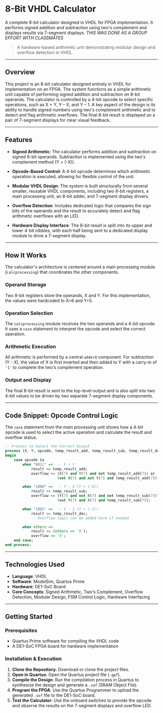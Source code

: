 # 8-Bit VHDL Calculator

A complete 8-bit calculator designed in VHDL for FPGA implementation. It performs signed addition and subtraction using two's complement and displays results via 7-segment displays.
*THIS WAS DONE AS A GROUP EFFORT WITH CLASSMATES*

> A hardware-based arithmetic unit demonstrating modular design and overflow detection in VHDL.

---

## Overview

This project is an 8-bit calculator designed entirely in VHDL for implementation on an FPGA. The system functions as a simple arithmetic unit capable of performing signed addition and subtraction on 8-bit operands. The calculator is controlled by a 4-bit opcode to select specific operations, such as X + Y, Y – X, and Y – 1. A key aspect of the design is its ability to handle signed numbers using two's complement arithmetic and to detect and flag arithmetic overflows. The final 8-bit result is displayed on a pair of 7-segment displays for clear visual feedback.

---

## Features

- **Signed Arithmetic**: The calculator performs addition and subtraction on signed 8-bit operands. Subtraction is implemented using the two's complement method (Y + (-X)).

- **Opcode-Based Control**: A 4-bit opcode determines which arithmetic operation is executed, allowing for flexible control of the unit.

- **Modular VHDL Design**: The system is built structurally from several smaller, reusable VHDL components, including two 8-bit registers, a main processing unit, an 8-bit adder, and 7-segment display drivers.

- **Overflow Detection**: Includes dedicated logic that compares the sign bits of the operands and the result to accurately detect and flag arithmetic overflows with an LED.

- **Hardware Display Interface**: The 8-bit result is split into its upper and lower 4-bit nibbles, with each half being sent to a dedicated display module to drive a 7-segment display.

---

## How It Works

The calculator's architecture is centered around a main processing module (`calcprocessing`) that coordinates the other components.

### Operand Storage

Two 8-bit registers store the operands, X and Y. For this implementation, the values were hardcoded to X=6 and Y=5.

### Operation Selection

The `calcprocessing` module receives the two operands and a 4-bit opcode. It uses a `case` statement to interpret the opcode and select the correct operation.

### Arithmetic Execution

All arithmetic is performed by a central `adder8` component. For subtraction (Y - X), the value of X is first inverted and then added to Y with a carry-in of `'1'` to complete the two's complement operation.

### Output and Display

The final 8-bit result is sent to the top-level output and is also split into two 4-bit values to be driven by two separate 7-segment display components.

---

## Code Snippet: Opcode Control Logic

The `case` statement from the main processing unit shows how a 4-bit opcode is used to select the active operation and calculate the result and overflow status.

```vhdl
-- Process to Select the Correct Output
process (X, Y, opcode, temp_result_add, temp_result_sub, temp_result_dec)
begin
    case opcode is
        when "0011" =>  -- X + Y
            result <= temp_result_add;
            overflow <= (X(7) and Y(7) and not temp_result_add(7)) or
                        (not X(7) and not Y(7) and temp_result_add(7));

        when "1000" =>  -- Y - X (Y + (-X))
            result <= temp_result_sub;
            overflow <= (Y(7) and not X(7) and not temp_result_sub(7)) or
                        (not Y(7) and X(7) and temp_result_sub(7));

        when "1001" =>  -- Y - 1 (Y + (-1))
            result <= temp_result_dec;
            -- Overflow logic can be added here if needed

        when others =>
            result <= (others => '0');
            overflow <= '0';
    end case;
end process;
```

---

## Technologies Used

- **Language**: VHDL
- **Software**: ModelSim, Quartus Prime
- **Hardware**: DE1-SoC Board
- **Core Concepts**: Signed Arithmetic, Two's Complement, Overflow Detection, Modular Design, FSM Control Logic, Hardware Interfacing

---

## Getting Started

### Prerequisites

- Quartus Prime software for compiling the VHDL code
- A DE1-SoC FPGA board for hardware implementation

### Installation & Execution

1. **Clone the Repository**: Download or clone the project files.
2. **Open in Quartus**: Open the Quartus project file (`.qpf`).
3. **Compile the Design**: Run the compilation process in Quartus to synthesize the design and generate a `.sof` (SRAM Object File).
4. **Program the FPGA**: Use the Quartus Programmer to upload the generated `.sof` file to the DE1-SoC board.
5. **Test the Calculator**: Use the onboard switches to provide the opcode and observe the results on the 7-segment displays and overflow LED.

